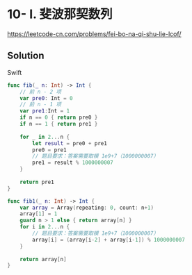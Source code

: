 # 10- I. 斐波那契数列

<https://leetcode-cn.com/problems/fei-bo-na-qi-shu-lie-lcof/>

## Solution

Swift

```swift
func fib(_ n: Int) -> Int {
    // 前 n - 2 项
    var pre0: Int = 0
    // 前 n - 1 项
    var pre1:Int = 1
    if n == 0 { return pre0 }
    if n == 1 { return pre1 }
    
    for _ in 2...n {
        let result = pre0 + pre1
        pre0 = pre1
        // 题目要求：答案需要取模 1e9+7（1000000007）
        pre1 = result % 1000000007
    }
    
    return pre1
}

func fib1(_ n: Int) -> Int {
    var array = Array(repeating: 0, count: n+1)
    array[1] = 1
    guard n > 1 else { return array[n] }
    for i in 2...n {
        // 题目要求：答案需要取模 1e9+7（1000000007）
        array[i] = (array[i-2] + array[i-1]) % 1000000007
    }
    
    return array[n]
}
```
